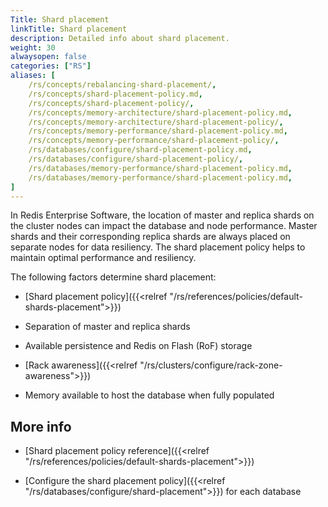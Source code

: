 ```yaml
---
Title: Shard placement
linkTitle: Shard placement
description: Detailed info about shard placement.
weight: 30
alwaysopen: false
categories: ["RS"]
aliases: [
    /rs/concepts/rebalancing-shard-placement/,
    /rs/concepts/shard-placement-policy.md,
    /rs/concepts/shard-placement-policy/,
    /rs/concepts/memory-architecture/shard-placement-policy.md,
    /rs/concepts/memory-architecture/shard-placement-policy/,
    /rs/concepts/memory-performance/shard-placement-policy.md,
    /rs/concepts/memory-performance/shard-placement-policy/,
    /rs/databases/configure/shard-placement-policy.md,
    /rs/databases/configure/shard-placement-policy/,
    /rs/databases/memory-performance/shard-placement-policy.md,
    /rs/databases/memory-performance/shard-placement-policy.md,
]
---
```


In Redis Enterprise Software, the location of master and replica shards on the cluster nodes can impact the database and node performance.
Master shards and their corresponding replica shards are always placed on separate nodes for data resiliency.
The shard placement policy helps to maintain optimal performance and resiliency.

The following factors determine shard placement:

- [Shard placement policy]({{<relref "/rs/references/policies/default-shards-placement">}})

- Separation of master and replica shards

- Available persistence and Redis on Flash (RoF) storage

- [Rack awareness]({{<relref "/rs/clusters/configure/rack-zone-awareness">}})

- Memory available to host the database when fully populated

## More info

- [Shard placement policy reference]({{<relref "/rs/references/policies/default-shards-placement">}})

- [Configure the shard placement policy]({{<relref "/rs/databases/configure/shard-placement">}}) for each database
